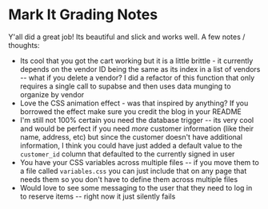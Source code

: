 # Mark It Grading Notes

Y'all did a great job! Its beautiful and slick and works well. A few notes / thoughts:

-   Its cool that you got the cart working but it is a little brittle - it currently depends on the vendor ID being the same as its index in a list of vendors -- what if you delete a vendor? I did a refactor of this function that only requires a single call to supabse and then uses data munging to organize by vendor
-   Love the CSS animation effect - was that inspired by anything? If you borrowed the effect make sure you credit the blog in your README
-   I'm still not 100% certain you need the database trigger -- its very cool and would be perfect if you need _more_ customer information (like their name, address, etc) but since the customer doesn't have additional information, I think you could have just added a default value to the `customer_id` column that defaulted to the currently signed in user
-   You have your CSS variables across multiple files -- if you move them to a file called `variables.css` you can just include that on any page that needs them so you don't have to define them across multiple files
-   Would love to see some messaging to the user that they need to log in to reserve items -- right now it just silently fails
